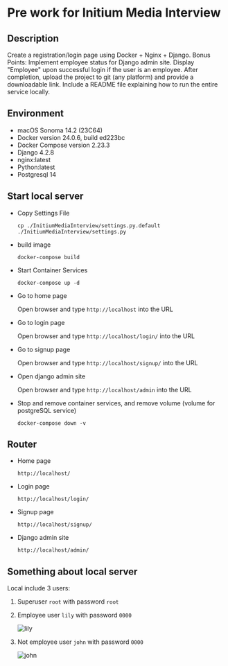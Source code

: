 # Pre work for Initium Media Interview

## Description
Create a registration/login page using Docker + Nginx + Django.
Bonus Points: Implement employee status for Django admin site. Display "Employee" upon successful login if the user is an employee.
After completion, upload the project to git (any platform) and provide a downloadable link. Include a README file explaining how to run the entire service locally.

## Environment 
* macOS Sonoma 14.2 (23C64)
* Docker version 24.0.6, build ed223bc 
* Docker Compose version 2.23.3
* Django 4.2.8
* nginx:latest
* Python:latest
* Postgresql 14 

## Start local server
- Copy Settings File

    `cp ./InitiumMediaInterview/settings.py.default ./InitiumMediaInterview/settings.py`

- build image

    `docker-compose build`

- Start Container Services

    `docker-compose up -d`

- Go to home page

    Open browser and type `http://localhost` into the URL

- Go to login page

    Open browser and type `http://localhost/login/` into the URL

- Go to signup page

    Open browser and type `http://localhost/signup/` into the URL

- Open django admin site

    Open browser and type `http://localhost/admin` into the URL

- Stop and remove container services, and remove volume (volume for postgreSQL service)

    `docker-compose down -v`

## Router
- Home page

    `http://localhost/`

- Login page

    `http://localhost/login/`

- Signup page

    `http://localhost/signup/`

- Django admin site

    `http://localhost/admin/`
    

## Something about local server

Local include 3 users:

1. Superuser `root` with password `root`

2. Employee user `lily` with password `0000`

    ![lily]('/Users/ian/Desktop/lily')

3. Not employee user `john` with password `0000`

    ![john]('/Users/ian/Desktop/john')
    